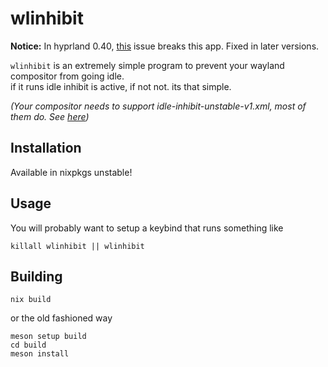 # wlinhibit

**Notice:** In hyprland 0.40, [this](https://github.com/hyprwm/Hyprland/issues/5878) issue breaks this app.
Fixed in later versions.

`wlinhibit` is an extremely simple program to prevent your wayland compositor from going idle.  
if it runs idle inhibit is active, if not not. its that simple.

_(Your compositor needs to support idle-inhibit-unstable-v1.xml, most of them do. See [here](https://wayland.app/protocols/idle-inhibit-unstable-v1#compositor-support))_

## Installation

Available in nixpkgs unstable!

## Usage

You will probably want to setup a keybind that runs something like

```
killall wlinhibit || wlinhibit
```

## Building

```
nix build
```

or the old fashioned way

```
meson setup build
cd build
meson install
```
